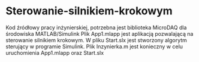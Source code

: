 # Sterowanie-silnikiem-krokowym
Kod źródłowy pracy inżynierskiej, potrzebna jest biblioteka MicroDAQ dla środowiska MATLAB/Simulink
Plik App1.mlapp jest aplikacją pozwalającą na sterowanie silnikiem krokowym.
W pliku Start.slx jest stworzony algorytm sterujący w programie Simulink.
Plik Inzynierka.m jest konieczny w celu uruchomienia App1.mlapp oraz Start.slx
